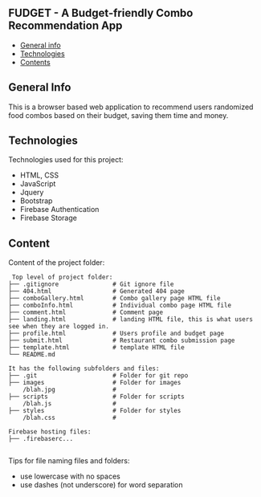 ## FUDGET - A Budget-friendly Combo Recommendation App

* [General info](#general-info)
* [Technologies](#technologies)
* [Contents](#content)

## General Info
This is a browser based web application to recommend users randomized food combos based on their budget, saving them 
time and money. 
	
## Technologies
Technologies used for this project:
* HTML, CSS
* JavaScript
* Jquery
* Bootstrap 
* Firebase Authentication
* Firebase Storage
	
## Content
Content of the project folder:

```
 Top level of project folder: 
├── .gitignore               # Git ignore file
├── 404.html                 # Generated 404 page
├── comboGallery.html        # Combo gallery page HTML file
├── comboInfo.html           # Individual combo page HTML file
├── comment.html             # Comment page
├── landing.html             # landing HTML file, this is what users see when they are logged in.
├── profile.html             # Users profile and budget page
├── submit.html              # Restaurant combo submission page
├── template.html            # template HTML file
└── README.md

It has the following subfolders and files:
├── .git                     # Folder for git repo
├── images                   # Folder for images
    /blah.jpg                # 
├── scripts                  # Folder for scripts
    /blah.js                 # 
├── styles                   # Folder for styles
    /blah.css                # 

Firebase hosting files: 
├── .firebaserc...


```

Tips for file naming files and folders:
* use lowercase with no spaces
* use dashes (not underscore) for word separation

